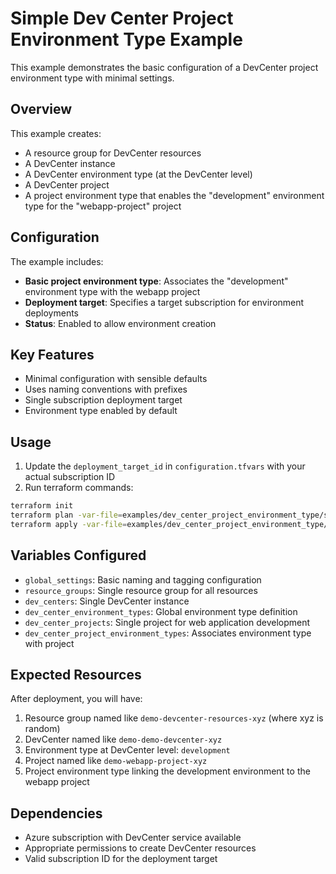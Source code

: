 # Simple Dev Center Project Environment Type Example

This example demonstrates the basic configuration of a DevCenter project environment type with minimal settings.

## Overview

This example creates:

- A resource group for DevCenter resources
- A DevCenter instance
- A DevCenter environment type (at the DevCenter level)
- A DevCenter project
- A project environment type that enables the "development" environment type for the "webapp-project" project

## Configuration

The example includes:

- **Basic project environment type**: Associates the "development" environment type with the webapp project
- **Deployment target**: Specifies a target subscription for environment deployments
- **Status**: Enabled to allow environment creation

## Key Features

- Minimal configuration with sensible defaults
- Uses naming conventions with prefixes
- Single subscription deployment target
- Environment type enabled by default

## Usage

1. Update the `deployment_target_id` in `configuration.tfvars` with your actual subscription ID
2. Run terraform commands:

```bash
terraform init
terraform plan -var-file=examples/dev_center_project_environment_type/simple_case/configuration.tfvars
terraform apply -var-file=examples/dev_center_project_environment_type/simple_case/configuration.tfvars
```

## Variables Configured

- `global_settings`: Basic naming and tagging configuration
- `resource_groups`: Single resource group for all resources
- `dev_centers`: Single DevCenter instance
- `dev_center_environment_types`: Global environment type definition
- `dev_center_projects`: Single project for web application development
- `dev_center_project_environment_types`: Associates environment type with project

## Expected Resources

After deployment, you will have:

1. Resource group named like `demo-devcenter-resources-xyz` (where xyz is random)
2. DevCenter named like `demo-demo-devcenter-xyz`
3. Environment type at DevCenter level: `development`
4. Project named like `demo-webapp-project-xyz`
5. Project environment type linking the development environment to the webapp project

## Dependencies

- Azure subscription with DevCenter service available
- Appropriate permissions to create DevCenter resources
- Valid subscription ID for the deployment target
